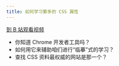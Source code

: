 ```yaml
---
title: 如何学习繁多的 CSS 属性
---
```


[到 B 站观看视频](https://www.bilibili.com/video/BV1Mp4y1C7Z6)

- 你知道 Chrome 开发者工具吗？
- 如何用它来辅助咱们进行“临摹”式的学习？
- 查找 CSS 资料最权威的网站是那一个？
